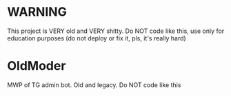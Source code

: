 # WARNING
This project is VERY old and VERY shitty. Do NOT code like this, use only for education purposes (do not deploy or fix it, pls, it's really hard)

# OldModer
MWP of TG admin bot. Old and legacy. Do NOT code like this
